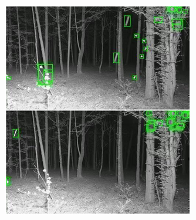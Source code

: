 ![20200429-214349-221354](in/20200429/20200429-214349-221354_0_.jpg)
![20200429-221359-224404](in/20200429/20200429-221359-224404_0_.jpg)
